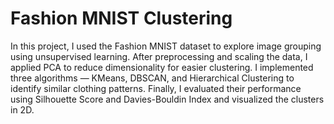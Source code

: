 # Fashion MNIST Clustering
In this project, I used the Fashion MNIST dataset to explore image grouping using unsupervised learning. After preprocessing and scaling the data, I applied PCA to reduce dimensionality for easier clustering. I implemented three algorithms — KMeans, DBSCAN, and Hierarchical Clustering to identify similar clothing patterns. Finally, I evaluated their performance using Silhouette Score and Davies-Bouldin Index and visualized the clusters in 2D.

